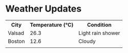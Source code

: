 # Weather Updates

<!-- WEATHER-UPDATE-START -->
<table><tr><th>City</th><th>Temperature (°C)</th><th>Condition</th></tr><tr><td>Valsad</td><td>26.3</td><td>Light rain shower</td></tr><tr><td>Boston</td><td>12.6</td><td>Cloudy</td></tr><tr><td></td><td></td><td></td></tr></table>
<!-- WEATHER-UPDATE-END -->
